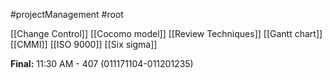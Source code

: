 #projectManagement #root 

[[Change Control]]
[[Cocomo model]]
[[Review Techniques]]
[[Gantt chart]]
[[CMMI]]
[[ISO 9000]]
[[Six sigma]]


**Final:**
11:30 AM - 407 (011171104-011201235)
